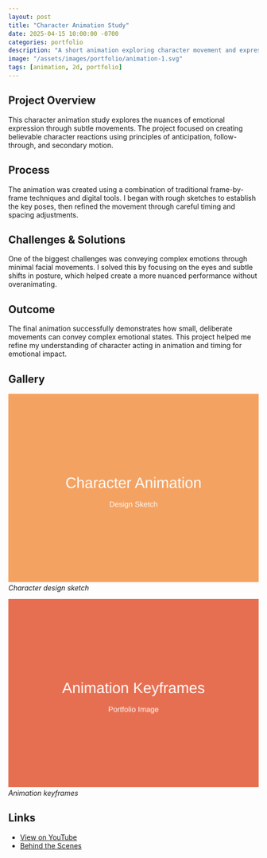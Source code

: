 ```yaml
---
layout: post
title: "Character Animation Study"
date: 2025-04-15 10:00:00 -0700
categories: portfolio
description: "A short animation exploring character movement and expression"
image: "/assets/images/portfolio/animation-1.svg"
tags: [animation, 2d, portfolio]
---
```


## Project Overview

This character animation study explores the nuances of emotional expression through subtle movements. The project focused on creating believable character reactions using principles of anticipation, follow-through, and secondary motion.

## Process

The animation was created using a combination of traditional frame-by-frame techniques and digital tools. I began with rough sketches to establish the key poses, then refined the movement through careful timing and spacing adjustments.

## Challenges & Solutions

One of the biggest challenges was conveying complex emotions through minimal facial movements. I solved this by focusing on the eyes and subtle shifts in posture, which helped create a more nuanced performance without overanimating.

## Outcome

The final animation successfully demonstrates how small, deliberate movements can convey complex emotional states. This project helped me refine my understanding of character acting in animation and timing for emotional impact.

## Gallery

![Character design sketch](/assets/images/portfolio/animation-1.svg)
*Character design sketch*

![Animation keyframes](/assets/images/portfolio/animation-2.svg)
*Animation keyframes*

## Links

- [View on YouTube](https://www.youtube.com/@SolarSproutFilms)
- [Behind the Scenes](#)
